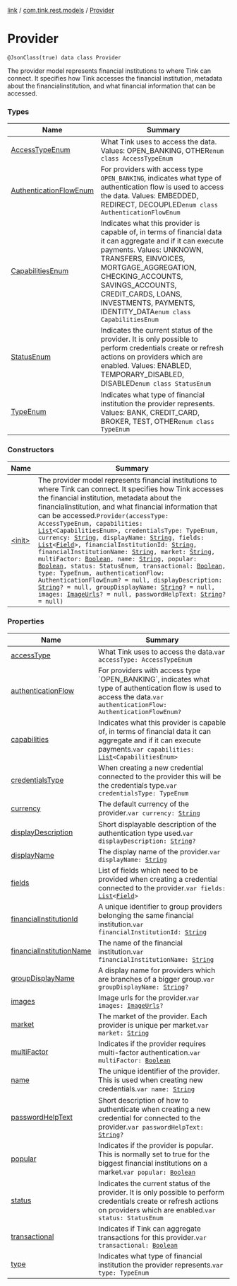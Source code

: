[link](../../index.md) / [com.tink.rest.models](../index.md) / [Provider](./index.md)

# Provider

`@JsonClass(true) data class Provider`

The provider model represents financial institutions to where Tink can connect. It specifies how Tink accesses the financial institution, metadata about the financialinstitution, and what financial information that can be accessed.

### Types

| Name | Summary |
|---|---|
| [AccessTypeEnum](-access-type-enum/index.md) | What Tink uses to access the data. Values: OPEN_BANKING, OTHER`enum class AccessTypeEnum` |
| [AuthenticationFlowEnum](-authentication-flow-enum/index.md) | For providers with access type `OPEN_BANKING`, indicates what type of authentication flow is used to access the data. Values: EMBEDDED, REDIRECT, DECOUPLED`enum class AuthenticationFlowEnum` |
| [CapabilitiesEnum](-capabilities-enum/index.md) | Indicates what this provider is capable of, in terms of financial data it can aggregate and if it can execute payments. Values: UNKNOWN, TRANSFERS, EINVOICES, MORTGAGE_AGGREGATION, CHECKING_ACCOUNTS, SAVINGS_ACCOUNTS, CREDIT_CARDS, LOANS, INVESTMENTS, PAYMENTS, IDENTITY_DATA`enum class CapabilitiesEnum` |
| [StatusEnum](-status-enum/index.md) | Indicates the current status of the provider. It is only possible to perform credentials create or refresh actions on providers which are enabled. Values: ENABLED, TEMPORARY_DISABLED, DISABLED`enum class StatusEnum` |
| [TypeEnum](-type-enum/index.md) | Indicates what type of financial institution the provider represents. Values: BANK, CREDIT_CARD, BROKER, TEST, OTHER`enum class TypeEnum` |

### Constructors

| Name | Summary |
|---|---|
| [&lt;init&gt;](-init-.md) | The provider model represents financial institutions to where Tink can connect. It specifies how Tink accesses the financial institution, metadata about the financialinstitution, and what financial information that can be accessed.`Provider(accessType: AccessTypeEnum, capabilities: `[`List`](https://kotlinlang.org/api/latest/jvm/stdlib/kotlin.collections/-list/index.html)`<CapabilitiesEnum>, credentialsType: TypeEnum, currency: `[`String`](https://kotlinlang.org/api/latest/jvm/stdlib/kotlin/-string/index.html)`, displayName: `[`String`](https://kotlinlang.org/api/latest/jvm/stdlib/kotlin/-string/index.html)`, fields: `[`List`](https://kotlinlang.org/api/latest/jvm/stdlib/kotlin.collections/-list/index.html)`<`[`Field`](../-field/index.md)`>, financialInstitutionId: `[`String`](https://kotlinlang.org/api/latest/jvm/stdlib/kotlin/-string/index.html)`, financialInstitutionName: `[`String`](https://kotlinlang.org/api/latest/jvm/stdlib/kotlin/-string/index.html)`, market: `[`String`](https://kotlinlang.org/api/latest/jvm/stdlib/kotlin/-string/index.html)`, multiFactor: `[`Boolean`](https://kotlinlang.org/api/latest/jvm/stdlib/kotlin/-boolean/index.html)`, name: `[`String`](https://kotlinlang.org/api/latest/jvm/stdlib/kotlin/-string/index.html)`, popular: `[`Boolean`](https://kotlinlang.org/api/latest/jvm/stdlib/kotlin/-boolean/index.html)`, status: StatusEnum, transactional: `[`Boolean`](https://kotlinlang.org/api/latest/jvm/stdlib/kotlin/-boolean/index.html)`, type: TypeEnum, authenticationFlow: AuthenticationFlowEnum? = null, displayDescription: `[`String`](https://kotlinlang.org/api/latest/jvm/stdlib/kotlin/-string/index.html)`? = null, groupDisplayName: `[`String`](https://kotlinlang.org/api/latest/jvm/stdlib/kotlin/-string/index.html)`? = null, images: `[`ImageUrls`](../-image-urls/index.md)`? = null, passwordHelpText: `[`String`](https://kotlinlang.org/api/latest/jvm/stdlib/kotlin/-string/index.html)`? = null)` |

### Properties

| Name | Summary |
|---|---|
| [accessType](access-type.md) | What Tink uses to access the data.`var accessType: AccessTypeEnum` |
| [authenticationFlow](authentication-flow.md) | For providers with access type &#x60;OPEN_BANKING&#x60;, indicates what type of authentication flow is used to access the data.`var authenticationFlow: AuthenticationFlowEnum?` |
| [capabilities](capabilities.md) | Indicates what this provider is capable of, in terms of financial data it can aggregate and if it can execute payments.`var capabilities: `[`List`](https://kotlinlang.org/api/latest/jvm/stdlib/kotlin.collections/-list/index.html)`<CapabilitiesEnum>` |
| [credentialsType](credentials-type.md) | When creating a new credential connected to the provider this will be the credentials type.`var credentialsType: TypeEnum` |
| [currency](currency.md) | The default currency of the provider.`var currency: `[`String`](https://kotlinlang.org/api/latest/jvm/stdlib/kotlin/-string/index.html) |
| [displayDescription](display-description.md) | Short displayable description of the authentication type used.`var displayDescription: `[`String`](https://kotlinlang.org/api/latest/jvm/stdlib/kotlin/-string/index.html)`?` |
| [displayName](display-name.md) | The display name of the provider.`var displayName: `[`String`](https://kotlinlang.org/api/latest/jvm/stdlib/kotlin/-string/index.html) |
| [fields](fields.md) | List of fields which need to be provided when creating a credential connected to the provider.`var fields: `[`List`](https://kotlinlang.org/api/latest/jvm/stdlib/kotlin.collections/-list/index.html)`<`[`Field`](../-field/index.md)`>` |
| [financialInstitutionId](financial-institution-id.md) | A unique identifier to group providers belonging the same financial institution.`var financialInstitutionId: `[`String`](https://kotlinlang.org/api/latest/jvm/stdlib/kotlin/-string/index.html) |
| [financialInstitutionName](financial-institution-name.md) | The name of the financial institution.`var financialInstitutionName: `[`String`](https://kotlinlang.org/api/latest/jvm/stdlib/kotlin/-string/index.html) |
| [groupDisplayName](group-display-name.md) | A display name for providers which are branches of a bigger group.`var groupDisplayName: `[`String`](https://kotlinlang.org/api/latest/jvm/stdlib/kotlin/-string/index.html)`?` |
| [images](images.md) | Image urls for the provider.`var images: `[`ImageUrls`](../-image-urls/index.md)`?` |
| [market](market.md) | The market of the provider. Each provider is unique per market.`var market: `[`String`](https://kotlinlang.org/api/latest/jvm/stdlib/kotlin/-string/index.html) |
| [multiFactor](multi-factor.md) | Indicates if the provider requires multi-factor authentication.`var multiFactor: `[`Boolean`](https://kotlinlang.org/api/latest/jvm/stdlib/kotlin/-boolean/index.html) |
| [name](name.md) | The unique identifier of the provider. This is used when creating new credentials.`var name: `[`String`](https://kotlinlang.org/api/latest/jvm/stdlib/kotlin/-string/index.html) |
| [passwordHelpText](password-help-text.md) | Short description of how to authenticate when creating a new credential for connected to the provider.`var passwordHelpText: `[`String`](https://kotlinlang.org/api/latest/jvm/stdlib/kotlin/-string/index.html)`?` |
| [popular](popular.md) | Indicates if the provider is popular. This is normally set to true for the biggest financial institutions on a market.`var popular: `[`Boolean`](https://kotlinlang.org/api/latest/jvm/stdlib/kotlin/-boolean/index.html) |
| [status](status.md) | Indicates the current status of the provider. It is only possible to perform credentials create or refresh actions on providers which are enabled.`var status: StatusEnum` |
| [transactional](transactional.md) | Indicates if Tink can aggregate transactions for this provider.`var transactional: `[`Boolean`](https://kotlinlang.org/api/latest/jvm/stdlib/kotlin/-boolean/index.html) |
| [type](type.md) | Indicates what type of financial institution the provider represents.`var type: TypeEnum` |
